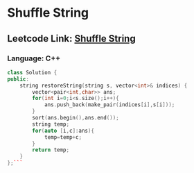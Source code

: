 # Shuffle String

## Leetcode Link: [Shuffle String](https://leetcode.com/problems/shuffle-string/)
### Language: C++

```cpp
class Solution {
public:
    string restoreString(string s, vector<int>& indices) {
        vector<pair<int,char>> ans;
        for(int i=0;i<s.size();i++){
            ans.push_back(make_pair(indices[i],s[i]));
        }
        sort(ans.begin(),ans.end());
        string temp;
        for(auto [i,c]:ans){
            temp=temp+c;
        }
        return temp;
    }
};```



